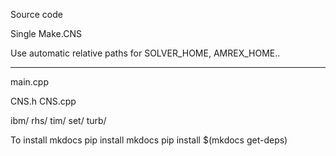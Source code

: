 Source code

Single Make.CNS

Use automatic relative  paths for SOLVER_HOME, AMREX_HOME..


-----------------------

main.cpp

CNS.h
CNS.cpp

ibm/
rhs/
tim/
set/
turb/



To install mkdocs
pip install mkdocs
pip install $(mkdocs get-deps)

